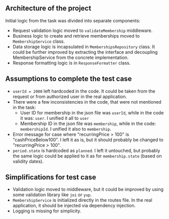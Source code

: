 ## Architecture of the project

Initial logic from the task was divided into separate components:

- Request validation logic moved to `validateMembership` middleware.
- Business logic to create and retrieve memberships moved to `MembershipService` class.
- Data storage logic is incapsulated in `MembershipsRepository` class. It could be further improved by extracting the interface and decoupling MembershipService from the concrete implementation.
- Response formatting logic is in `ResponseFormatter` class.

## Assumptions to complete the test case

- `userId = 2000` left hardcoded in the code. It could be taken from the request or from authorized user in the real application.
- There were a few inconsistencies in the code, that were not mentioned in the task:
  - User ID for membership in the json file was `userId`, while in the code it was: `user`. I unified it all to `user`
  - Membership ID in the json file was `membership`, while in the code: `membershipId`. I unified it also to `membership`.
- Error message for case where "recurringPrice > 100" is "cashPriceBelow100". I left it as is, but it should probably be changed to "recurringPrice > 100".
- `period.state` is hardcoded as `planned`. I left it untouched, but probably the same logic could be applied to it as for `membership.state` (based on validity dates).

## Simplifications for test case

- Validation logic moved to middleware, but it could be improved by using some validation library like `joi` or `yup`.
- `MembershipService` is initialized directly in the routes file. In the real application, it should be injected via dependency injection.
- Logging is missing for simplicity.
